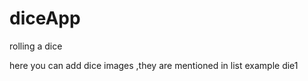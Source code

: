 # diceApp
rolling a dice

here you can add dice images ,they are mentioned in list example  die1  

